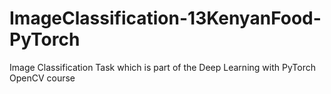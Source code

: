 # ImageClassification-13KenyanFood-PyTorch
Image Classification Task which is part of the Deep Learning with PyTorch OpenCV course 
